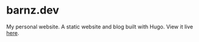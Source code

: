 # barnz.dev

My personal website. A static website and blog built with Hugo. View it live [here](https://barnz.dev).

